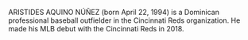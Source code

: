 ARISTIDES AQUINO NÚÑEZ (born April 22, 1994) is a Dominican professional baseball outfielder in the Cincinnati Reds organization. He made his MLB debut with the Cincinnati Reds in 2018.
